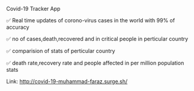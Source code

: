 Covid-19 Tracker App

✅ Real time updates of corono-virus cases in the world with 99% of accuracy

✅ no of cases,death,recovered and in critical people in perticular country

✅ comparision of stats of perticular country

✅ death rate,recovery rate and people affected in per million population stats


Link: http://covid-19-muhammad-faraz.surge.sh/
